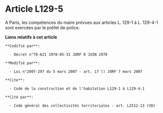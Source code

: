 # Article L129-5

A Paris, les compétences du maire prévues aux articles L. 129-1 à L. 129-4-1 sont exercées par le préfet de police.

**Liens relatifs à cet article**

	**Codifié par**:

	  - Décret n°78-621 1978-05-31 JORF 8 JUIN 1978

	**Modifié par**:

	  - Loi n°2007-297 du 5 mars 2007 - art. 17 () JORF 7 mars 2007

	**Cite**:

	  - Code de la construction et de l'habitation L129-1 à L129-4-1

	**Cité par**:

	  - Code général des collectivités territoriales - art. L2512-13 (VD)
